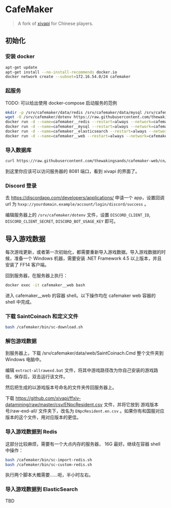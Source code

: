 # CafeMaker

> A fork of [xivapi](https://github.com/xivapi/xivapi.com) for Chinese players.

## 初始化

### 安装 docker

```bash
apt-get update
apt-get install --no-install-recommends docker.io
docker network create --subnet=172.16.54.0/24 cafemaker 
```

### 起服务

TODO: 可以给出使用 docker-compose 启动服务的范例

```bash
mkdir -p /srv/cafemaker/data/redis /srv/cafemaker/data/mysql /srv/cafemaker/data/elasticsearch /srv/cafemaker/data/web
wget -O /srv/cafemaker/dotenv https://raw.githubusercontent.com/thewakingsands/cafemaker-web/cn/.env.dist
docker run -d --name=cafemaker__redis --restart=always --network=cafemaker -v /srv/cafemaker/data/redis:/data redis
docker run -d --name=cafemaker__mysql --restart=always --network=cafemaker -v /srv/cafemaker/data/mysql:/var/lib/mysql -e MYSQL_ROOT_PASSWORD=root mysql:5.7
docker run -d --name=cafemaker__elasticsearch --restart=always --network=cafemaker -e "discovery.type=single-node" -v /srv/cafemaker/data/elasticsearch:/usr/share/elasticsearch/data elasticsearch
docker run -d --name=cafemaker__web --restart=always --network=cafemaker -p 8081:80 -v /srv/cafemaker/data/web:/vagrant/data -v /srv/cafemaker/dotenv:/vagrant/.env thewakingsands/cafemaker
```

### 导入数据库

```bash
curl https://raw.githubusercontent.com/thewakingsands/cafemaker-web/cn/vm/Database.sql | docker exec -it cafemaker__mysql mysql -uroot -proot
```

到这里你应该可以访问服务器的 8081 端口，看到 xivapi 的界面了。

### Discord 登录

去 https://discordapp.com/developers/applications/ 申请一个 app，设置回调 url 为 `hxxp://yourdomain.example/account/login/discord/success` 。

编辑服务器上的 `/srv/cafemaker/dotenv` 文件，设置 `DISCORD_CLIENT_ID`, `DISCORD_CLIENT_SECRET`, `DISCORD_BOT_USAGE_KEY` 即可。

## 导入游戏数据

每次游戏更新，或者第一次初始化，都需要重新导入游戏数据。导入游戏数据的时候，准备一个 Windows 机器，需要安装 .NET Framework 4.5 以上版本，并且安装了 FF14 客户端。

回到服务器，在服务器上执行：

```bash
docker exec -it cafemaker__web bash
```

进入 cafemaker__web 的容器 shell。以下操作均在 cafemaker web 容器的 shell 中完成。

### 下载 SaintCoinach 和定义文件

```bash
bash /cafemaker/bin/sc-download.sh
```

### 解包游戏数据

到服务器上，下载 /srv/cafemaker/data/web/SaintCoinach.Cmd 整个文件夹到 Windows 电脑中。

编辑 `extract-allrawexd.bat` 文件，将其中游戏路径改为你自己安装的游戏路径。保存后，双击运行该文件。

然后把生成的以游戏版本号命名的文件夹传回服务器上。

下载 https://github.com/xivapi/ffxiv-datamining/raw/master/csv/ENpcResident.csv 文件，并将它放到 游戏版本号/raw-exd-all/ 文件夹下，改名为 `ENpcResident.en.csv` 。如果你有和国服对应版本的这个文件，用对应版本的更佳。

### 导入游戏数据到 Redis

这部分比较麻烦，需要有一个大点内存的服务器， 16G 最好。继续在容器 shell 中操作：

```bash
bash /cafemaker/bin/sc-import-redis.sh
bash /cafemaker/bin/sc-custom-redis.sh
```

执行两个脚本大概需要……呃，半小时左右。

### 导入游戏数据到 ElasticSearch

TBD
